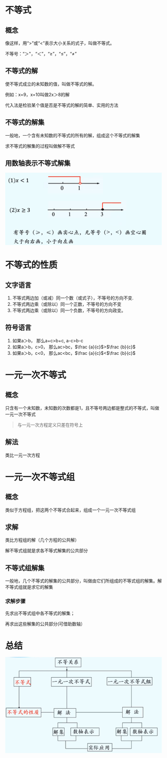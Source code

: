 # 不等式
## 概念
像这样，用“>”或“<”表示大小关系的式子，叫做不等式。 

不等号：“＞"，“＜”，“&ge;”，“&le;”，“&ne;”

## 不等式的解
使不等式成立的未知数的值，叫做不等式的解。

例如：x=9，x=10叫做2x＞8的解

代入法是检验某个值是否是不等式的解的简单、实用的方法

## 不等式的解集
一般地，一个含有未知数的不等式的所有的解，组成这个不等式的解集

求不等式的解集的过程叫做解不等式

## 用数轴表示不等式解集
![alt 用数轴表示不等式解集](../pic/用数轴表示不等式解集.png)

# 不等式的性质
## 文字语言
1. 不等式两边加（或减）同一个数（或式子），不等号的方向不变. 
2. 不等式两边乘（或除以）同一个正数，不等号的方向不变
3. 不等式两边乘（或除以）同一个负数，不等号的方向政变。

## 符号语言
1. 如果a＞b， 那么a+c>b+c, a-c>b-c
2. 如果a＞b，c>0， 那么ac>bc，$\frac {a}{c}$>$\frac {b}{c}$
3. 如果a＞b，c<0， 那么ac<bc，$\frac {a}{c}$<$\frac {b}{c}$

# 一元一次不等式 
## 概念
只含有一个未知数，未知数的次数都是1，且不等号两边都是整式的不等式，叫做一元一次不等式
> 与一元一次方程定义只差在符号上

## 解法
类比一元一次方程

# 一元一次不等式组
## 概念
类似于方程组，把这两个不等式合起来，组成一个一元一次不等式组

## 求解
类比方程组的解（几个方程的公共解） 

解不等式组就是求各不等式解集的公共部分

## 不等式组解集
一般地，几个不等式的解集的公共部分，叫做由它们所组成的不等式组的解集。解不等式组就是求它的解集

### 求解步骤
先求出不等式组中各不等式的解集；

再求出这些解集的公共部分(可借助数轴）

# 总结
![alt 知识结构图](../pic/不等式与不等式组知识结构.png)
